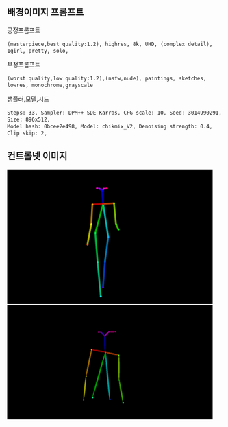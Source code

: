 ## 배경이미지 프롬프트

긍정프롬프트

```
(masterpiece,best quality:1.2), highres, 8k, UHD, (complex detail), 1girl, pretty, solo,
```

부정프롬프트

```
(worst quality,low quality:1.2),(nsfw,nude), paintings, sketches, lowres, monochrome,grayscale
```

샘플러,모델,시드

```
Steps: 33, Sampler: DPM++ SDE Karras, CFG scale: 10, Seed: 3014990291, Size: 896x512,
Model hash: 0bcee2e498, Model: chikmix_V2, Denoising strength: 0.4, Clip skip: 2,
```

## 컨트롤넷 이미지

<img src="./magicprompt/pose1.png" width="480"/>

<img src="./magicprompt/pose2.png" width="480"/>
